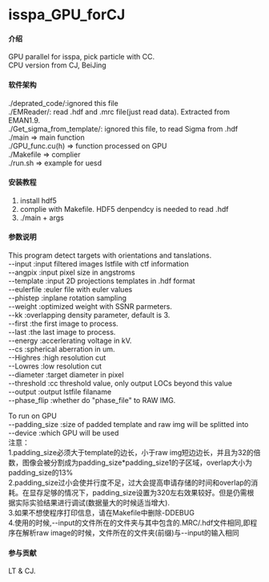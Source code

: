 # isspa_GPU_forCJ

#### 介绍
GPU parallel for isspa, pick particle with CC.  
CPU version from CJ, BeiJing

#### 软件架构
./deprated_code/:ignored this file   
./EMReader/: read .hdf and .mrc file(just read data). Extracted from EMAN1.9.  
./Get_sigma_from_template/: ignored this file, to read Sigma from .hdf  
./main => main function   
./GPU_func.cu(h) => function processed on GPU  
./Makefile => complier  
./run.sh => example for uesd  

#### 安装教程

1.  install hdf5
2.  complie with Makefile. HDF5 denpendcy is needed to read .hdf
3.  ./main + args

#### 参数说明
This program detect targets with orientations and tanslations.  
--input            :input filtered images lstfile with ctf information  
--angpix           :input pixel size in angstroms  
--template         :input 2D projections templates in .hdf format  
--eulerfile        :euler file with euler values  
--phistep          :inplane rotation sampling  
--weight           :optimized weight with SSNR parmeters.  
--kk               :overlapping density parameter, default is 3.  
--first            :the first image to process.  
--last             :the last image to process.  
--energy           :accerlerating voltage in kV.  
--cs               :spherical aberration in um.  
--Highres          :high resolution cut   
--Lowres           :low resolution cut  
--diameter         :target diameter in pixel  
--threshold        :cc threshold value, only output LOCs beyond this value  
--output           :output lstfile filaname  
--phase_flip       :whether do "phase_file" to RAW IMG. 

To run on GPU  
--padding_size     :size of padded template and raw img will be splitted into  
--device           :which GPU will be used   
注意：  
1.padding_size必须大于template的边长，小于raw img短边边长，并且为32的倍数，图像会被分割成为padding_size*padding_size1的子区域，overlap大小为padding_size的13%  
2.padding_size过小会使并行度不足，过大会提高申请存储的时间和overlap的消耗。在显存足够的情况下，padding_size设置为320左右效果较好。但是仍需根据实际实验结果进行调试(数据量大的时候适当增大).  
3.如果不想使程序打印信息，请在Makefile中删除-DDEBUG  
4.使用的时候,--input的文件所在的文件夹与其中包含的.MRC/.hdf文件相同,即程序在解析raw image的时候，文件所在的文件夹(前缀)与--input的输入相同

#### 参与贡献

LT & CJ.

